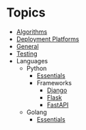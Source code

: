# Topics

- [Algorithms](topics/algorithms.md)
- [Deployment Platforms](topics/deployment_platforms.md)
- [General](topics/general.md)
- [Testing](topics/testing.md)
- Languages
  - Python
    - [Essentials](topics/essentials.md)
    - Frameworks
      - [Django](topics/frameworks/django.md)
      - [Flask](topics/frameworks/flask.md)
      - [FastAPI](topics/frameworks/fastapi.md)
  - Golang
    - [Essentials](golang/essentials.md)


